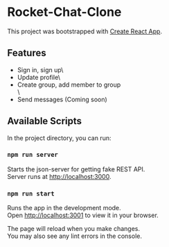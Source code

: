 # Rocket-Chat-Clone

This project was bootstrapped with [Create React App](https://github.com/facebook/create-react-app).

## Features
- Sign in, sign up\
- Update profile\
- Create group, add member to group\
\
- Send messages (Coming soon)

## Available Scripts

In the project directory, you can run:

### `npm run server`

Starts the json-server for getting fake REST API.\
Server runs at [http://localhost:3000](http://localhost:3000).

### `npm run start`

Runs the app in the development mode.\
Open [http://localhost:3001](http://localhost:3001) to view it in your browser.

The page will reload when you make changes.\
You may also see any lint errors in the console.
